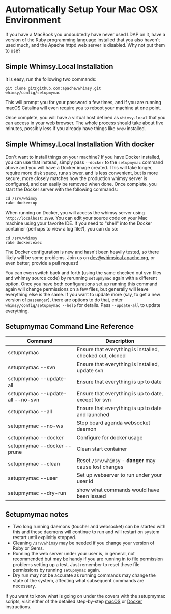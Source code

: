 Automatically Setup Your Mac OSX Environment
============================================

If you have a MacBook you undoubtedly have never used LDAP on it, have a
version of the Ruby programming language installed that you also haven't used
much, and the Apache httpd web server is disabled.  Why not put them to use?

Simple Whimsy.Local Installation
--------------------------------

It is easy, run the following two commands:

    git clone git@github.com:apache/whimsy.git
    whimsy/config/setupmymac

This will prompt you for your password a few times, and if you are running
macOS Catalina will even require you to reboot your machine at one point.

Once complete, you will have a virtual host defined as `whimsy.local` that
you can access in your web browser.  The whole process should take about
five minutes, possibly less if you already have things like `brew` installed.

Simple Whimsy.Local Installation With docker
--------------------------------------------

Don't want to install things on your machine?  If you have Docker installed, you
can use that instead, simply pass `--docker` to the `setupmymac` command above
and you will have a Docker image created.  This will take longer, require more
disk space, runs slower, and is less convenient, but is more secure, more
closely matches how the production whimsy server is configured, and can easily
be removed when done.  Once complete, you start the Docker server with the following
commands:

    cd /srv/whimsy
    rake docker:up

When running on Docker, you will access the whimsy server using
`http://localhost:1999`.  You can edit your source code on your Mac machine
using your favorite IDE.  If you need to "shell" into the Docker container
(perhaps to view a log file?), you can do so:

    cd /srv/whimsy
    rake docker:exec

The Docker configuration is new and hasn't been heavily tested, so there
likely will be some problems.  Join us on
[dev@whimsical.apache.org](https://lists.apache.org/list.html?dev@whimsical.apache.org), or even better, provide a pull request!

You can even switch back and forth (using the same checked out svn files and
whimsy source code) by rerunning `setupmymac` again with a different option.
Once you have both configurations set up running this command again will change
permissions on a few files, but generally will leave everything else is the
same.  If you want to update more (say, to get a new version of `passenger`),
there are options to do that, enter `whimsy/config/setupmymac --help` for
details.  Pass `--update-all` to update everything.

Setupmymac Command Line Reference
---------------------------------

| Command | Description |
| ------- | ----------- |
| setupmymac | Ensure that everything is installed, checked out, cloned |
| setupmymac --svn | Ensure that everything is installed, update svn |
| setupmymac --update-all | Ensure that everything is up to date |
| setupmymac --update-all --no-svn | Ensure that everything is up to date, except for svn |
| setupmymac --all | Ensure that everything is up to date and launched |
| setupmymac --no-ws | Stop board agenda websocket daemon |
| setupmymac --docker | Configure for docker usage |
| setupmymac --docker --prune | Clean start container |
| setupmymac --clean | Reset `/srv/whimsy` - **danger** may cause lost changes |
| setupmymac --user | Set up webserver to run under your user id |
| setupmymac --dry-run | show what commands would have been issued |

Setupmymac notes
----------------

* Two long running daemons (toucher and websocket) can be started with this and these daemons will continue to run and will restart on system restart until explicitly stopped.
* Cleaning `/srv/whimsy` may be needed if you change your version of Ruby or Gems.
* Running the web server under your user is, in general, not recommended but may be handy if you are running in to file permission problems setting up a test.  Just remember to reset these file permissions by running `setupmymac` again.
* Dry run may not be accurate as running commands may change the state of the system, affecting what subsequent commands are necessary.

If you want to know what is going on under the covers with the setupmymac
scripts, visit either of the detailed step-by-step [macOS](./MACOSX.md) or [Docker](./DOCKER.md)
instructions.
